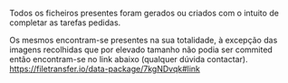 Todos os ficheiros presentes foram gerados ou criados com o intuito de completar as tarefas pedidas.

Os mesmos encontram-se presentes na sua totalidade, à excepção das imagens recolhidas que por elevado tamanho não podia ser commited então encontram-se no link abaixo (qualquer dúvida contactar).
https://filetransfer.io/data-package/7kgNDvqk#link
